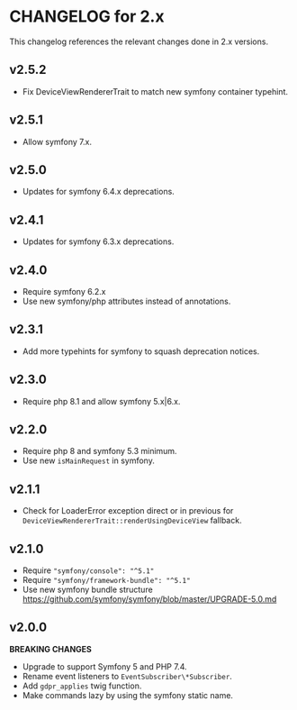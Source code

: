 # CHANGELOG for 2.x
This changelog references the relevant changes done in 2.x versions.


## v2.5.2
* Fix DeviceViewRendererTrait to match new symfony container typehint.


## v2.5.1
* Allow symfony 7.x.


## v2.5.0
* Updates for symfony 6.4.x deprecations.


## v2.4.1
* Updates for symfony 6.3.x deprecations.


## v2.4.0
* Require symfony 6.2.x
* Use new symfony/php attributes instead of annotations.


## v2.3.1
* Add more typehints for symfony to squash deprecation notices.


## v2.3.0
* Require php 8.1 and allow symfony 5.x|6.x.


## v2.2.0
* Require php 8 and symfony 5.3 minimum.
* Use new `isMainRequest` in symfony.


## v2.1.1
* Check for LoaderError exception direct or in previous for `DeviceViewRendererTrait::renderUsingDeviceView` fallback.


## v2.1.0
* Require `"symfony/console": "^5.1"`
* Require `"symfony/framework-bundle": "^5.1"`
* Use new symfony bundle structure https://github.com/symfony/symfony/blob/master/UPGRADE-5.0.md


## v2.0.0
__BREAKING CHANGES__

* Upgrade to support Symfony 5 and PHP 7.4.
* Rename event listeners to `EventSubscriber\*Subscriber`.
* Add `gdpr_applies` twig function.
* Make commands lazy by using the symfony static name.
